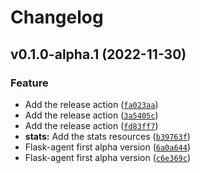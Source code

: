 # Changelog

<!--next-version-placeholder-->

## v0.1.0-alpha.1 (2022-11-30)
### Feature
* Add the release action ([`fa023aa`](https://github.com/ForestAdmin/agent-python/commit/fa023aab3466cb56d2cf8f93d68ce8475fb2cf66))
* Add the release action ([`3a5405c`](https://github.com/ForestAdmin/agent-python/commit/3a5405c76f8f7c3ddb044699d849e19924c1ac04))
* Add the release action ([`fd83ff7`](https://github.com/ForestAdmin/agent-python/commit/fd83ff791e36933e7d4035b60a567acdf7d432cc))
* **stats:** Add the stats resources ([`b39763f`](https://github.com/ForestAdmin/agent-python/commit/b39763f27745cdcaf721d3cd1a23fe46a57b2b79))
* Flask-agent first alpha version ([`6a0a644`](https://github.com/ForestAdmin/agent-python/commit/6a0a644a587022cf38cd9836073835172c1ffb4b))
* Flask-agent first alpha version ([`c6e369c`](https://github.com/ForestAdmin/agent-python/commit/c6e369c0949192aac052d61abcf498cadda23a14))
